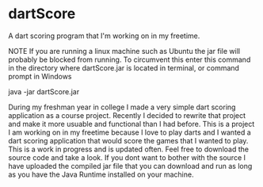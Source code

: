 # dartScore
A dart scoring program that I'm working on in my freetime.

NOTE If you are running a linux machine such as Ubuntu the jar file will probably be blocked from running. To circumvent this enter this command in the directory where dartScore.jar is located in terminal, or command prompt in Windows

java -jar dartScore.jar

During my freshman year in college I made a very simple dart scoring application as a course project. Recently I decided to rewrite that project and make it more usuable and functional than I had before. This is a project I am working on in my freetime because I love to play darts and I wanted a dart scoring application that would score the games that I wanted to play. This is a work in progress and is updated often. Feel free to download the source code and take a look. If you dont want to bother with the source I have uploaded the compiled jar file that you can download and run as long as you have the Java Runtime installed on your machine.
